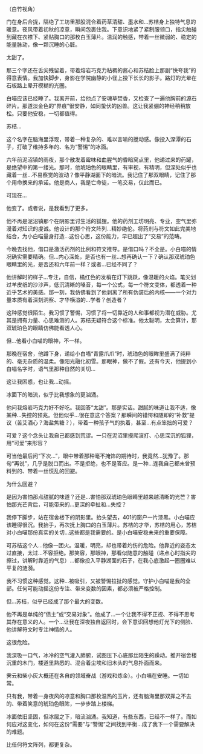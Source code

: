 （白竹视角）

门在身后合拢，隔绝了工坊里那股混合着药草清甜、墨水和…苏桔身上独特气息的暖意。夜风带着初秋的凉意，瞬间包裹住我。下意识地紧了紧制服领口，指尖触碰到藏在衣襟下、紧贴胸口的那枚白玉薄片。温润的触感，带着一丝微弱的、稳定的能量脉动，像一颗沉睡的心脏。

太甜了。

那三个字还在舌尖残留着，带着熔岩巧克力粘稠的酱心和苏桔脸上那副“快夸我”的得意表情。我加快脚步，身影在学院幽静的小径上投下长长的影子。路灯的光晕在石板路上晕开模糊的光圈。

白喵应该已经睡了。我离开前，给他点了安魂草焚香，又检查了一遍他胸前的源石碎片。那道淡金色的“界痕”很安静，如同蛰伏的凶兽。这让我紧绷的神经稍稍放松。只要他安稳，一切都值得。

苏桔…

这个名字在脑海里浮现，带着一种复杂的、难以言喻的搅动感。像投入深潭的石子，打破了维持多年的、名为“警惕”的冰面。

六年前泥沼镇的雨夜，那个散发着霉味和血腥气的昏暗窝点里，他递过来的药罐，是绝望中的第一缕光。那时，他琥珀色的眼睛里，有审视，有精明，但深处似乎也藏着一丝…不易察觉的波动？像平静湖面下的暗流。我记住了那双眼睛，记住了那个用命换来的承诺。他是商人，我是亡命徒，一笔交易，仅此而已。

可现在…

他变了。或者说，是我看到了更多。

他不再是泥沼镇那个在阴影里讨生活的狐狸。他的药剂工坊明亮、专业，空气里弥漫着对知识的虔诚。他设计的那个符文阵列…精妙绝伦。将药剂与符文如此完美地结合，为小白喵量身打造…这份心思，这份能力，早已超出了“交易”的范畴。

今晚去找他，借口是激活药剂的比例和符文推导。是借口吗？不全是。小白喵的情况确实需要精确。但…内心深处，是否也有一丝…想再确认一下？确认那双琥珀色眼睛里的光，是否还和六年前一样？或者…已经不同了？

他讲解时的样子…专注，自信，橘红色的发梢在灯下跳跃，像温暖的火焰。笔尖划过羊皮纸的沙沙声，低沉清晰的嗓音，每一个公式，每一个符文变体，都透着一种近乎艺术的美感。那一刻，我仿佛看到了他剥离了所有伪装后的内核——一个对力量本质有着深刻洞察、才华横溢的…学者？创造者？

这种感觉很陌生。我习惯了警惕，习惯了将一切靠近的人和事都视为潜在威胁。尤其是拥有力量、心思难测的人。苏桔无疑符合这个标准。他太聪明，太会算计，那双琥珀色的眼睛仿佛能看透人心。

但…他看小白喵的眼神，不一样。

那晚在宿舍，他蹲下身，递给小白喵“青露爪爪”时，琥珀色的眼眸里盛满了纯粹的、毫无杂质的温柔。像阳光融化初雪。那眼神，做不了假。还有今天，他提到小白喵名字时，语气里那种自然的关切…

这让我困惑，也让我…动摇。

冰面下的暗流，似乎比我想象的更汹涌。

他问我熔岩巧克力好不好吃。我回答“太甜”。那是实话。甜腻的味道让我不适，像某种…失控的预兆。但他似乎…很在意这个答案？那瞬间的错愕和随即的“补救”提议（苦艾酒心？海盐焦糖？），带着一种孩子气的执着，甚至…有点笨拙的可爱？

可爱？这个念头让我自己都感到荒谬。一只在泥沼里摸爬滚打、心思深沉的狐狸，用“可爱”来形容？

可当他最后问“下次…”，眼中带着那种毫不掩饰的期待时，我竟然…犹豫了。那句“再说”，几乎是脱口而出。不是拒绝，也不是答应。是一种…连我自己都未曾预料到的、带着一丝慌乱的回避。

为什么回避？

是因为害怕那点甜腻的味道？还是…害怕那双琥珀色眼睛里越来越清晰的光芒？害怕那光芒背后，可能带来的…更深的牵扯和…失控？

我停下脚步，站在宿舍楼下的阴影里。抬头望去，401的窗户一片漆黑。小白喵应该睡得很沉。我抬手，再次抚上胸口的白玉薄片。苏桔的才华，苏桔的用心，苏桔对小白喵那份真实的关切…这些都是我需要的。是小白喵安稳未来的重要保障。

可苏桔这个人…他像一团火。温暖，明亮，却也带着灼伤的危险。他靠近的姿态太过直接，太过…不容拒绝。那笑容，那眼神，那看似随意的触碰（递点心时指尖的擦过，讲解时靠近的气息）…都像投入平静湖面的石子，在我心底激起一圈圈难以平复的涟漪。

我不习惯这种感觉。这种…被吸引，又被警惕拉扯的感觉。守护小白喵是我的全部。任何可能动摇这份专注、带来变数的因素，都必须被严格控制。

但…苏桔，似乎已经成了那个最大的变数。

他不再是单纯的“债主”或“交易对象”。他成了…一个让我不得不正视、不得不思考其存在意义的人。一个…让我在深夜独自返回时，会下意识回想他灯光下的侧脸、他讲解符文时专注神情的人。

这很危险。

我深吸一口气，冰冷的空气灌入肺腑，试图压下心底那丝陌生的躁动。推开宿舍楼沉重的木门，楼道里熟悉的、混合着尘埃和旧木头的气息扑面而来。

霁云和柴小灰大概还在各自的领域奋战（游戏和炼金）。小白喵在安睡。一切如常。

只有我，带着一身夜风的凉意和胸口那枚温热的玉片，还有脑海里那双挥之不去的、带着笑意的琥珀色眼眸，一步步踏上楼梯。

冰面依旧坚固，但冰层之下，暗流汹涌。我知道，有些东西，已经不一样了。而如何应对这变化，如何在这份“需要”与“警惕”之间找到平衡…成了我下一个需要解决的难题。

比任何符文阵列，都更复杂。